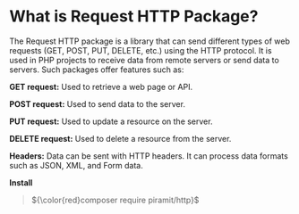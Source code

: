 # What is Request HTTP Package?
The Request HTTP package is a library that can send different types of web requests (GET, POST, PUT, DELETE, etc.) using the HTTP protocol. It is used in PHP projects to receive data from remote servers or send data to servers. Such packages offer features such as:

**GET request:** Used to retrieve a web page or API.

**POST request:** Used to send data to the server.

**PUT request:** Used to update a resource on the server.

**DELETE request:** Used to delete a resource from the server.

**Headers:** Data can be sent with HTTP headers.
It can process data formats such as JSON, XML, and Form data.


**Install**



>${\color{red}composer require piramit/http}$